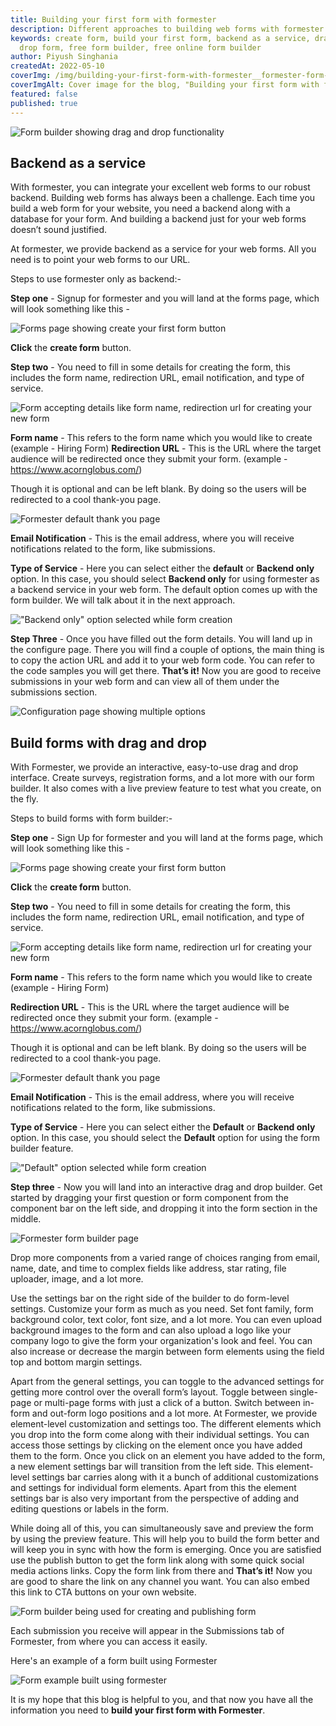 ```yaml
---
title: Building your first form with formester
description: Different approaches to building web forms with formester
keywords: create form, build your first form, backend as a service, drag and
  drop form, free form builder, free online form builder
author: Piyush Singhania
createdAt: 2022-05-10
coverImg: /img/building-your-first-form-with-formester__formester-form-builder-background-cover.png
coverImgAlt: Cover image for the blog, "Building your first form with formester"
featured: false
published: true
---
```


![Form builder showing drag and drop functionality](/img/building-your-first-form-with-formester__formester-form-builder-background.png 'Form builder showing drag and drop functionality')

## Backend as a service

With formester, you can integrate your excellent web forms to our robust backend. Building web forms has always been a challenge. Each time you build a web form for your website, you need a backend along with a database for your form. And building a backend just for your web forms doesn’t sound justified.

At formester, we provide backend as a service for your web forms. All you need is to point your web forms to our URL.

Steps to use formester only as backend:-

**Step one** - Signup for formester and you will land at the forms page, which will look something like this -

![Forms page showing create your first form button](/img/building-your-first-form-with-formester__formester-form-builder-background.png 'Forms page showing create your first form button')

**Click** the **create form** button.

**Step two** - You need to fill in some details for creating the form, this includes the form name, redirection URL, email notification, and type of service.

![Form accepting details like form name, redirection url for creating your new form](/img/building-your-first-form-with-formester__form-details.png 'Form accepting details like form name, redirection url for creating your new form')

**Form name** - This refers to the form name which you would like to create\
(example - Hiring Form)
**Redirection URL** - This is the URL where the target audience will be redirected once they submit your form.
(example - <https://www.acornglobus.com/>)

Though it is optional and can be left blank. By doing so the users will be redirected to a cool thank-you page.

![Formester default thank you page](/img/building-your-first-form-with-formester__thank-you.png 'Formester default thank you page')

**Email Notification** - This is the email address, where you will receive notifications related to the form, like submissions.

**Type of Service** - Here you can select either the **default** or **Backend only** option. In this case, you should select **Backend only** for using formester as a backend service in your web form. The default option comes up with the form builder. We will talk about it in the next approach.

!["Backend only" option selected while form creation](/img/building-your-first-form-with-formester__service-one-example.png 'Backend only option selected while form creation')

**Step Three** - Once you have filled out the form details. You will land up in the configure page. There you will find a couple of options, the main thing is to copy the action URL and add it to your web form code. You can refer to the code samples you will get there. **That’s it!** Now you are good to receive submissions in your web form and can view all of them under the submissions section.

![Configuration page showing multiple options](/img/building-your-first-form-with-formester__action-url.png 'Configuration page showing multiple options')

## Build forms with drag and drop

With Formester, we provide an interactive, easy-to-use drag and drop interface. Create surveys, registration forms, and a lot more with our form builder. It also comes with a live preview feature to test what you create, on the fly.

Steps to build forms with form builder:-

**Step one** - Sign Up for formester and you will land at the forms page, which will look something like this -

![Forms page showing create your first form button](/img/building-your-first-form-with-formester__create-your-first-form.png 'Forms page showing create your first form button')

**Click** the **create form** button.

**Step two** - You need to fill in some details for creating the form, this includes the form name, redirection URL, email notification, and type of service.

![Form accepting details like form name, redirection url for creating your new form](/img/building-your-first-form-with-formester__form-details.png 'Form accepting details like form name, redirection url for creating your new form')

**Form name** - This refers to the form name which you would like to create\
(example - Hiring Form)

**Redirection URL** - This is the URL where the target audience will be redirected once they submit your form.
(example - <https://www.acornglobus.com/>)

Though it is optional and can be left blank. By doing so the users will be redirected to a cool thank-you page.

![Formester default thank you page](/img/building-your-first-form-with-formester__thank-you.png 'Formester default thank you page')

**Email Notification** - This is the email address, where you will receive notifications related to the form, like submissions.

**Type of Service** - Here you can select either the **Default** or **Backend only** option. In this case, you should select the **Default** option for using the form builder feature.

!["Default" option selected while form creation](/img/building-your-first-form-with-formester__service-two-example.png 'Default option selected while form creation')

**Step three** - Now you will land into an interactive drag and drop builder. Get started by dragging your first question or form component from the component bar on the left side, and dropping it into the form section in the middle.

![Formester form builder page](/img/building-your-first-form-with-formester__builder.png 'Formester form builder page')

Drop more components from a varied range of choices ranging from email, name, date, and time to complex fields like address, star rating, file uploader, image, and a lot more.

Use the settings bar on the right side of the builder to do form-level settings. Customize your form as much as you need. Set font family, form background color, text color, font size, and a lot more.
You can even upload background images to the form and can also upload a logo like your company logo to give the form your organization's look and feel.
You can also increase or decrease the margin between form elements using the field top and bottom margin settings.

Apart from the general settings, you can toggle to the advanced settings for getting more control over the overall form’s layout. Toggle between single-page or multi-page forms with just a click of a button.
Switch between in-form and out-form logo positions and a lot more.
At Formester, we provide element-level customization and settings too. The different elements which you drop into the form come along with their individual settings. You can access those settings by clicking on the element once you have added them to the form. Once you click on an element you have added to the form, a new element settings bar will transition from the left side. This element-level settings bar carries along with it a bunch of additional customizations and settings for individual form elements. Apart from this the element settings bar is also very important from the perspective of adding and editing questions or labels in the form.

While doing all of this, you can simultaneously save and preview the form by using the preview feature. This will help you to build the form better and will keep you in sync with how the form is emerging.
Once you are satisfied use the publish button to get the form link along with some quick social media actions links. Copy the form link from there and **That’s it!** Now you are good to share the link on any channel you want. You can also embed this link to CTA buttons on your own website.

![Form builder being used for creating and publishing form](/img/building-your-first-form-with-formester__form-example.png 'Form builder being used for creating and publishing form')

Each submission you receive will appear in the Submissions tab of Formester, from where you can access it easily.

Here's an example of a form built using Formester

![Form example built using formester](/img/building-your-first-form-with-formester__final-form.png 'Form example built using formester')

It is my hope that this blog is helpful to you, and that now you have all the information you need to **build your first form with Formester**.

